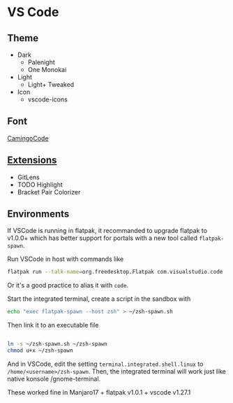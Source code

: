 # VS Code

## Theme

- Dark
  - Palenight
  - One Monokai
- Light
  - Light+ Tweaked
- Icon
  - vscode-icons

## Font

[CamingoCode](https://www.fontsquirrel.com/fonts/camingocode)

## [Extensions](./extensions)

- GitLens
- TODO Highlight
- Bracket Pair Colorizer

## Environments

If VSCode is running in flatpak, it recommanded to upgrade flatpak to v1.0.0+ which has better support for portals with a new tool called `flatpak-spawn`.

Run VSCode in host with commands like

```bash
flatpak run --talk-name=org.freedesktop.Flatpak com.visualstudio.code
```

Or it's a good practice to alias it with `code`.

Start the integrated terminal, create a script in the sandbox with

```bash
echo "exec flatpak-spawn --host zsh" > ~/zsh-spawn.sh
```

Then link it to an executable file

```bash

ln -s ~/zsh-spawn.sh ~/zsh-spawn
chmod u+x ~/zsh-spawn
```

And in VSCode, edit the setting `terminal.integrated.shell.linux` to `/home/<username>/zsh-spawn`. Then, the integrated terminal will work just like native konsole /gnome-terminal.

These worked fine in Manjaro17 + flatpak v1.0.1 + vscode v1.27.1
